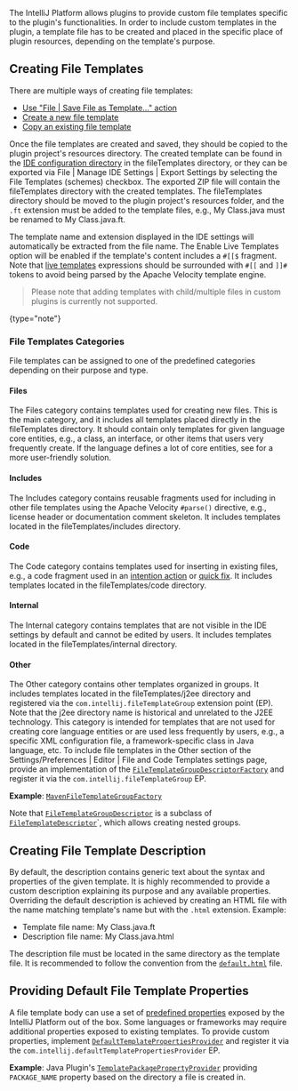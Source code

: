[//]: # (title: Providing File and Code Templates)

<!-- Copyright 2000-2022 JetBrains s.r.o. and other contributors. Use of this source code is governed by the Apache 2.0 license that can be found in the LICENSE file. -->

The IntelliJ Platform allows plugins to provide custom file templates specific to the plugin's functionalities.
In order to include custom templates in the plugin, a template file has to be created and placed in the specific place of plugin resources, depending on the template's purpose.

## Creating File Templates

There are multiple ways of creating file templates:
* [Use "File | Save File as Template…" action](https://www.jetbrains.com/help/idea/using-file-and-code-templates.html#save-file-as-template)
* [Create a new file template](https://www.jetbrains.com/help/idea/using-file-and-code-templates.html#create-new-template)
* [Copy an existing file template](https://www.jetbrains.com/help/idea/using-file-and-code-templates.html#copy-existing-template)

Once the file templates are created and saved, they should be copied to the plugin project's <path>resources</path> directory.
The created template can be found in the [IDE configuration directory](https://www.jetbrains.com/help/idea/directories-used-by-the-ide-to-store-settings-caches-plugins-and-logs.html#config-directory) in the <path>fileTemplates</path> directory, or they can be exported via <menupath>File | Manage IDE Settings | Export Settings</menupath> by selecting the <control>File Templates (schemes)</control> checkbox.
The exported ZIP file will contain the <path>fileTemplates</path> directory with the created templates.
The <path>fileTemplates</path> directory should be moved to the plugin project's <path>resources</path> folder, and the `.ft` extension must be added to the template files, e.g., <path>My Class.java</path> must be renamed to <path>My Class.java.ft</path>.

The template name and extension displayed in the IDE settings will automatically be extracted from the file name.
The <control>Enable Live Templates</control> option will be enabled if the template's content includes a `#[[$` fragment.
Note that [live templates](live_templates.md) expressions should be surrounded with `#[[` and `]]#` tokens to avoid being parsed by the Apache Velocity template engine.

> Please note that adding templates with child/multiple files in custom plugins is currently not supported.
>
{type="note"}

### File Templates Categories

File templates can be assigned to one of the predefined categories depending on their purpose and type.

#### Files

The <control>Files</control> category contains templates used for creating new files.
This is the main category, and it includes all templates placed directly in the <path>fileTemplates</path> directory.
It should contain only templates for given language core entities, e.g., a class, an interface, or other items that users very frequently create.
If the language defines a lot of core entities, see [](using_file_templates.md#custom-create-file-from-template-actions) for a more user-friendly solution.

#### Includes

The <control>Includes</control> category contains reusable fragments used for including in other file templates using the Apache Velocity `#parse()` directive, e.g., license header or documentation comment skeleton.
It includes templates located in the <path>fileTemplates/includes</path> directory.

#### Code

The <control>Code</control> category contains templates used for inserting in existing files, e.g., a code fragment used in an [intention action](code_intentions.md) or [quick fix](code_inspections.md#quick-fix-implementation).
It includes templates located in the <path>fileTemplates/code</path> directory.

#### Internal

The <control>Internal</control> category contains templates that are not visible in the IDE settings by default and cannot be edited by users.
It includes templates located in the <path>fileTemplates/internal</path> directory.

#### Other

The <control>Other</control> category contains other templates organized in groups.
It includes templates located in the <path>fileTemplates/j2ee</path> directory and registered via the `com.intellij.fileTemplateGroup` extension point (EP).
Note that the <path>j2ee</path> directory name is historical and unrelated to the J2EE technology.
This category is intended for templates that are not used for creating core language entities or are used less frequently by users, e.g., a specific XML configuration file, a framework-specific class in Java language, etc.
To include file templates in the <control>Other</control> section of the <menupath>Settings/Preferences | Editor | File and Code Templates</menupath> settings page, provide an implementation of the
[`FileTemplateGroupDescriptorFactory`](upsource:///platform/lang-api/src/com/intellij/ide/fileTemplates/FileTemplateGroupDescriptorFactory.java)
and register it via the `com.intellij.fileTemplateGroup` EP.

**Example**:
[`MavenFileTemplateGroupFactory`](upsource:///plugins/maven/src/main/java/org/jetbrains/idea/maven/utils/MavenFileTemplateGroupFactory.java)

Note that
[`FileTemplateGroupDescriptor`](upsource:///platform/lang-api/src/com/intellij/ide/fileTemplates/FileTemplateGroupDescriptor.java)
is a subclass of
[`FileTemplateDescriptor`](upsource:///platform/core-api/src/com/intellij/ide/fileTemplates/FileTemplateDescriptor.java)`,
which allows creating nested groups.

## Creating File Template Description

By default, the description contains generic text about the syntax and properties of the given template.
It is highly recommended to provide a custom description explaining its purpose and any available properties.
Overriding the default description is achieved by creating an HTML file with the name matching template's name but with the `.html` extension.
Example:
* Template file name: <path>My Class.java.ft</path>
* Description file name: <path>My Class.java.html</path>

The description file must be located in the same directory as the template file.
It is recommended to follow the convention from the
[`default.html`](upsource:///platform/platform-resources-en/src/fileTemplates/default.html)
file.

## Providing Default File Template Properties

A file template body can use a set of [predefined properties](https://www.jetbrains.com/help/idea/file-template-variables.html#predefined_template_variables) exposed by the IntelliJ Platform out of the box.
Some languages or frameworks may require additional properties exposed to existing templates.
To provide custom properties, implement
[`DefaultTemplatePropertiesProvider`](upsource:///platform/lang-api/src/com/intellij/ide/fileTemplates/DefaultTemplatePropertiesProvider.java)
and register it via the `com.intellij.defaultTemplatePropertiesProvider` EP.

**Example**: Java Plugin's
[`TemplatePackagePropertyProvider`](upsource:///java/java-impl/src/com/intellij/ide/fileTemplates/TemplatePackagePropertyProvider.java)
providing `PACKAGE_NAME` property based on the directory a file is created in.
